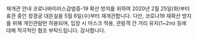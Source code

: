 재개관 안내
코로나바이러스감염증-19 확산 방지를 위하여 2020년 2월 25일(화)부터 휴관 중인 창경궁 대온실을 5월 6일(수)부터 재개관합니다.
다만, 코로나19 재확산 방지를 위해 개인관람만 허용되며, 입장 시 마스크 착용, 관람객 간 거리 유지(1~2m) 등에 대해 적극적인 협조 부탁드립니다.
감사합니다.